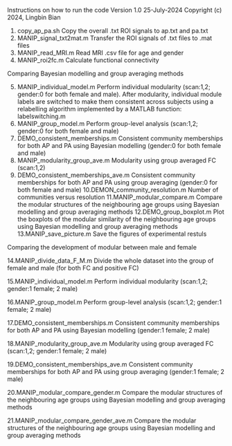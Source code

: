 Instructions on how to run the code
Version 1.0
25-July-2024
Copyright (c) 2024, Lingbin Bian

1. copy_ap_pa.sh   Copy the overall .txt ROI signals to ap.txt and pa.txt
2. MANIP_signal_txt2mat.m   Transfer the ROI signals of .txt files to .mat files
3. MANIP_read_MRI.m   Read MRI .csv file for age and gender
4. MANIP_roi2fc.m    Calculate functional connectivity

Comparing Bayesian modelling and group averaging methods

5. MANIP_individual_model.m   Perform individual modularity (scan:1,2; gender:0 for both female and male). After modularity, individual module labels are switched to make them consistent across subjects using a relabelling algorithm implemented by a MATLAB function: labelswitching.m
6. MANIP_group_model.m Perform   group-level analysis (scan:1,2; gender:0 for both female and male)
7. DEMO_consistent_memberships.m   Consistent community memberships for both AP and PA using Bayesian modelling (gender:0 for both female and male)
8. MANIP_modularity_group_ave.m   Modularity using group averaged FC (scan:1,2)
9. DEMO_consistent_memberships_ave.m   Consistent community memberships for both AP and PA using group averaging (gender:0 for both female and male)
10.DEMON_community_resolution.m   Number of communities versus resolution
11.MANIP_modular_compare.m   Compare the modular structures of the neighbouring age groups using Bayesian modelling and group averaging methods
12.DEMO_group_boxplot.m   Plot the boxplots of the modular similarity of the neighbouring age groups using Bayesian modelling and group averaging methods
13.MANIP_save_picture.m   Save the figures of experimental restuls

Comparing the development of modular between male and female

14.MANIP_divide_data_F_M.m Divide the whole dataset into the group of female and male (for both FC and positive FC)

15.MANIP_individual_model.m   Perform individual modularity (scan:1,2; gender:1 female; 2 male)

16.MANIP_group_model.m Perform   group-level analysis (scan:1,2; gender:1 female; 2 male)

17.DEMO_consistent_memberships.m   Consistent community memberships for both AP and PA using Bayesian modelling (gender:1 female; 2 male)

18.MANIP_modularity_group_ave.m   Modularity using group averaged FC (scan:1,2; gender:1 female; 2 male)

19.DEMO_consistent_memberships_ave.m   Consistent community memberships for both AP and PA using group averaging (gender:1 female; 2 male)

20.MANIP_modular_compare_gender.m   Compare the modular structures of the neighbouring age groups using Bayesian modelling and group averaging methods

21.MANIP_modular_compare_gender_ave.m   Compare the modular structures of the neighbouring age groups using Bayesian modelling and group averaging methods
